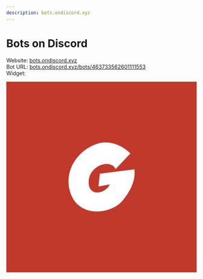 ```yaml
---
description: bots.ondiscord.xyz
---
```


# Bots on Discord

Website: [bots.ondiscord.xyz](https://bots.ondiscord.xyz)  
Bot URL: [bots.ondiscord.xyz/bots/463733562601111553](https://bots.ondiscord.xyz/bots/463733562601111553)  
Widget:

![](../.gitbook/assets/53fb512afe1b75673cf6931152c037fa.png)

